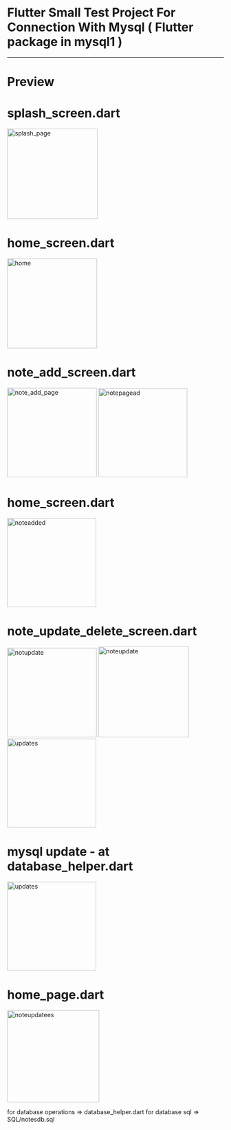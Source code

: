 # Flutter Small Test Project For Connection With Mysql ( Flutter package in mysql1 )

------------------------------------------------------

# Preview

# splash_screen.dart
<img width="210" alt="splash_page" src="https://user-images.githubusercontent.com/90245432/200192117-b5559d84-8487-4071-b041-aee6ca4a2b29.PNG">

# home_screen.dart
<img width="209" alt="home" src="https://user-images.githubusercontent.com/90245432/200192403-02ac51fb-630d-4a78-8df4-63198521be23.PNG">

# note_add_screen.dart
<img width="208" alt="note_add_page" src="https://user-images.githubusercontent.com/90245432/200192181-13f95fe7-b298-47b7-9b28-7de5156b5035.PNG">

<img width="207" alt="notepagead" src="https://user-images.githubusercontent.com/90245432/200192200-d19f448e-e6a7-4e8e-a96d-6f3f35ee18ab.PNG">

# home_screen.dart
<img width="207" alt="noteadded" src="https://user-images.githubusercontent.com/90245432/200192234-c0e2f9c4-d0d3-443e-bfef-0508fe3c7161.PNG">

# note_update_delete_screen.dart
<img width="208" alt="notupdate" src="https://user-images.githubusercontent.com/90245432/200192251-326a5c34-31ea-45f2-bdf8-735bf1b96f07.PNG">

<img width="211" alt="noteupdate" src="https://user-images.githubusercontent.com/90245432/200192265-fe6a97fb-8e51-4ddc-8272-9d38c6e24f64.PNG">

<img width="207" alt="updates" src="https://user-images.githubusercontent.com/90245432/200192316-1164143f-a4fe-48e2-9f24-6135b22a5558.PNG">

# mysql update - at database_helper.dart
<img width="207" alt="updates" src="https://user-images.githubusercontent.com/90245432/200192282-7cc7a3cf-dfa0-4f01-9b22-0287e7affe68.PNG">

# home_page.dart
<img width="214" alt="noteupdatees" src="https://user-images.githubusercontent.com/90245432/200192324-6cdb03d4-57e6-40a8-8706-5feb8f6221d4.PNG">

for database operations => database_helper.dart
for database sql => SQL/notesdb.sql
